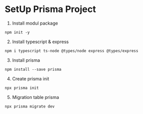 <h1>SetUp Prisma Project</h1>

1. Install modul package
```
npm init -y
```

2. Install typescript & express
```
npm i typescript ts-node @types/node express @types/express
```

3. Install prisma
```
npm install --save prisma
```

4. Create prisma init
```
npx prisma init
```

5. Migration table prisma
```
npx prisma migrate dev
```
